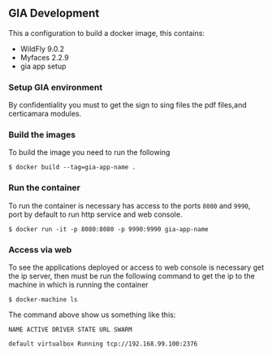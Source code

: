 ## GIA Development

This a configuration to build a docker image, this contains:

  - WildFly 9.0.2
  - Myfaces 2.2.9
  - gia app setup

### Setup GIA environment

By confidentiality you must to get the sign to sing files the pdf files,and certicamara modules.
 


 ### Build the images

 To build the image  you need to run the following

 `$ docker build --tag=gia-app-name .`


 ### Run the container

 To run the container is necessary  has access to the ports `8080` and `9990`, port by default to run http service and web console.

 `$ docker run -it -p 8080:8080 -p 9990:9990 gia-app-name`


 ### Access via web

 To see the applications deployed or access to web console is necessary get the ip server, then must be run the following command to get the ip to the machine in which is running the container

 `$ docker-machine ls`

 The command above show us something like this:

 `NAME ACTIVE DRIVER STATE URL SWARM`

`default virtualbox Running tcp://192.168.99.100:2376`
